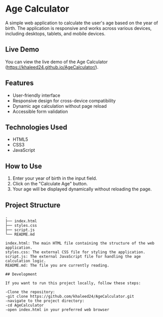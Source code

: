 # Age Calculator

A simple web application to calculate the user's age based on the year of birth. The application is responsive and works across various devices, including desktops, tablets, and mobile devices.

## Live Demo

You can view the live demo of the Age Calculator (https://khaleed24.github.io/AgeCalculator/).

## Features

- User-friendly interface
- Responsive design for cross-device compatibility
- Dynamic age calculation without page reload
- Accessible form validation

## Technologies Used

- HTML5
- CSS3
- JavaScript

## How to Use

1. Enter your year of birth in the input field.
2. Click on the "Calculate Age" button.
3. Your age will be displayed dynamically without reloading the page.

## Project Structure

```plaintext
.
├── index.html
├── styles.css
├── script.js
└── README.md

index.html: The main HTML file containing the structure of the web application.
styles.css: The external CSS file for styling the application.
script.js: The external JavaScript file for handling the age calculation logic.
README.md: The file you are currently reading.

## Development

If you want to run this project locally, follow these steps:

-Clone the repository:
-git clone https://github.com/khaleed24/AgeCalculator.git
-navigate to the project directory:
-cd AgeCalculator
-open index.html in your preferred web browser